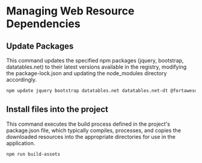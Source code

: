 # Managing Web Resource Dependencies


## Update Packages
This command updates the specified npm packages (jquery, bootstrap, datatables.net) to their latest versions available in the registry, modifying the package-lock.json and updating the node_modules directory accordingly.

```bash
npm update jquery bootstrap datatables.net datatables.net-dt @fortawesome/fontawesome-free
```

## Install files into the project

This command executes the build process defined in the project's package.json file, which typically compiles, processes, and copies the downloaded resources into the appropriate directories for use in the application.

```bash
npm run build-assets
```
